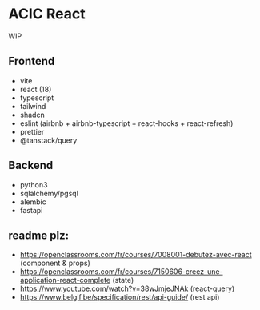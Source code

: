 # ACIC React

WIP

## Frontend

- vite
- react (18)
- typescript
- tailwind
- shadcn
- eslint (airbnb + airbnb-typescript + react-hooks + react-refresh)
- prettier
- @tanstack/query

## Backend

- python3
- sqlalchemy/pgsql
- alembic
- fastapi

## readme plz:

- https://openclassrooms.com/fr/courses/7008001-debutez-avec-react (component & props)
- https://openclassrooms.com/fr/courses/7150606-creez-une-application-react-complete (state)
- https://www.youtube.com/watch?v=38wJmjeJNAk (react-query)
- https://www.belgif.be/specification/rest/api-guide/ (rest api)
